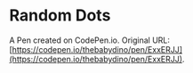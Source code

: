 # Random Dots

A Pen created on CodePen.io. Original URL: [https://codepen.io/thebabydino/pen/ExxERJJ](https://codepen.io/thebabydino/pen/ExxERJJ).

